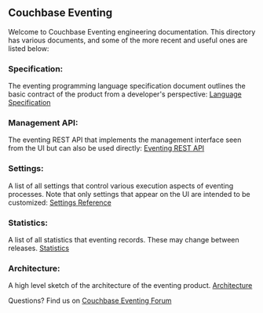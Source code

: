## Couchbase Eventing
Welcome to Couchbase Eventing engineering documentation. This directory has various documents, and some
of the more recent and useful ones are listed below:

### Specification:
The eventing programming language specification document outlines the basic contract of the product
from a developer's perspective: [Language Specification](https://eventing-spec.s3.amazonaws.com/specification.html)

### Management API:
The eventing REST API that implements the management interface seen from the UI but can also be used
directly: [Eventing REST API](functions-rest.md)

### Settings:
A list of all settings that control various execution aspects of eventing processes. Note that
only settings that appear on the UI are intended to be customized: [Settings Reference](settings.md)

### Statistics:
A list of all statistics that eventing records. These may change between releases.
[Statistics](statistics.md)

### Architecture:
A high level sketch of the architecture of the eventing product.
[Architecture](architecture.svg)

Questions? Find us on [Couchbase Eventing Forum](https://forums.couchbase.com/c/eventing)
